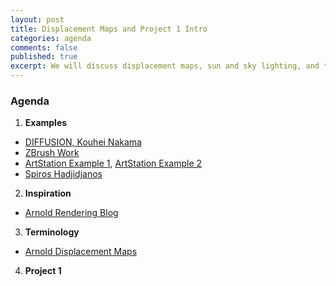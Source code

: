 ```yaml
---
layout: post
title: Displacement Maps and Project 1 Intro
categories: agenda
comments: false
published: true
excerpt: We will discuss displacement maps, sun and sky lighting, and talk about Project 1.
---
```


### Agenda

1. **Examples**
  - [DIFFUSION, Kouhei Nakama](https://vimeo.com/145251635)
  - [ZBrush Work](http://www.zbrushcentral.com/showthread.php?83616-the-wrestler-(WiP-museum_scene)/page34)
  - [ArtStation Example 1](https://www.artstation.com/artwork/real-displacement-textures), [ArtStation Example 2](https://www.artstation.com/artwork/3156g)
  - [Spiros Hadjidjanos](http://www.spiroshadjidjanos.net/displacementmaps/)
2. **Inspiration**
  - [Arnold Rendering Blog](https://arnold-rendering.com/)
3. **Terminology**
  - [Arnold Displacement Maps](https://support.solidangle.com/display/AFMUG/Displacement)
4. **Project 1**
